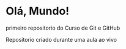 # Olá, Mundo!
 primeiro repositorio do Curso de Git e GitHub

 Repositorio criado durante uma aula ao vivo
